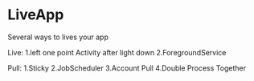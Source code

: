 # LiveApp
Several ways to lives your app

Live:
1.left one point Activity after light down
2.ForegroundService

Pull:
1.Sticky
2.JobScheduler
3.Account Pull
4.Double Process Together

